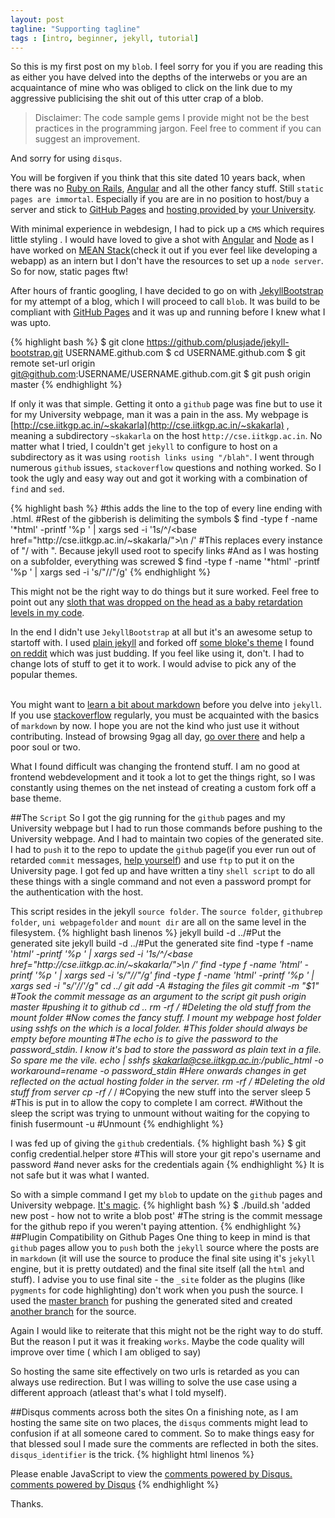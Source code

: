```yaml
---
layout: post
tagline: "Supporting tagline"
tags : [intro, beginner, jekyll, tutorial]
---
```

So this is my first post on my `blob`. I feel sorry for you if you are reading this as either you have delved into the depths of the interwebs or you are an acquaintance of mine who was obliged to click on the link due to my aggressive publicising the shit out of this utter crap of a blob.

> Disclaimer: The code sample gems I provide might not be the best practices in the programming jargon.
Feel free to comment if you can suggest an improvement.

And sorry for using `disqus`.

You will be forgiven if you think that this site dated 10 years back, when there was no [Ruby on Rails](http://rubyonrails.org), [Angular](https://angularjs.org/) and all the other fancy stuff. Still `static pages are immortal`. Especially if you are are in no position to host/buy a server and stick to [GitHub Pages](https://pages.github.com/) and [hosting provided ](http://cse.iitkgp.ac.in/~skakarla) by [your University](http://iitkgp.ac.in).

With minimal experience in webdesign, I had to pick up a `CMS` which requires little styling . 
I would have loved to give a shot with [Angular](https://angularjs.org/) and [Node](http://nodejs.org/) 
as I have worked on [MEAN Stack](http://mean.io/)(check it out if you ever feel like developing a webapp) as an intern but I don't have the resources to set up a
`node server`. So for now, static pages ftw!

After hours of frantic googling, I have decided to go on with [JekyllBootstrap](http://jekyllbootstrap.com/) for my attempt of a blog, which I will proceed to call `blob`.
It was build to be compliant with [GitHub Pages](https://pages.github.com/) and it was up and running before I knew what I was upto.

{% highlight bash %}
$ git clone https://github.com/plusjade/jekyll-bootstrap.git USERNAME.github.com
$ cd USERNAME.github.com
$ git remote set-url origin git@github.com:USERNAME/USERNAME.github.com.git
$ git push origin master
{% endhighlight %}

If only it was that simple. Getting it onto a `github` page was fine but to use it for my University webpage, man it was a pain in the ass. My webpage is [http://cse.iitkgp.ac.in/~skakarla](http://cse.iitkgp.ac.in/~skakarla) , meaning a subdirectory `~skakarla` on the host `http://cse.iitkgp.ac.in`. No matter what I tried, I couldn't get `jekyll` to configure to host on a subdirectory as it was using `rootish links using "/blah"`. I went through numerous `github` issues, `stackoverflow` questions and nothing worked. So I took the ugly and easy way out and got it working with a combination of `find` and `sed`.

{% highlight bash %}
#this adds the line <base href="http://cse.iitkgp.ac.in/~skakarla"> to the top of every line ending with .html.
#Rest of the gibberish is delimiting the symbols
$ find <foldername> -type f  -name '*html' -printf '%p ' | xargs sed -i '1s/^/<base href=\"http:\/\/cse\.iitkgp\.ac\.in\/~skakarla\/\">\n /'
#This replaces every instance of "/ with ". Because jekyll used root to specify links
#And as I was hosting on a subfolder, everything was screwed
$ find <foldername> -type f  -name '*html' -printf '%p ' | xargs sed -i 's/\"\//\"/g'
{% endhighlight %}

This might not be the right way to do things but it sure worked. Feel free to point out any [sloth that was dropped on the head as a baby retardation levels in my code](https://lkml.org/lkml/2014/7/24/584).

In the end I didn't use `JekyllBootstrap` at all but it's an awesome setup to startoff with. I used [plain jekyll](http://jekyllrb.com/) and forked off [some bloke's theme](https://github.com/vinitkumar/gcode) I found [on reddit](http://www.reddit.com/r/Jekyll/comments/29j38y/gcode_a_clean_and_simple_theme_for_jekyll_based/) which was just budding. If you feel like using it, don't. I had to change lots of stuff to get it to work. I would advise to pick any of the popular themes.

<br />You might want to [learn a bit about markdown](https://github.com/adam-p/markdown-here/wiki/Markdown-Cheatsheet) before you delve into `jekyll`. If you use [stackoverflow](http://stackoverflow.com) regularly, you must be acquainted with the basics of `markdown` by now. I hope you are not the kind who just use it without contributing. Instead of browsing 9gag all day, [go over there](http://stackoverflow.com) and help a poor soul or two.

What I found difficult was changing the frontend stuff. I am no good at frontend webdevelopment and it took a lot to get the things right, so I was constantly using themes on the net instead of creating a custom fork off a base theme.

##The `Script`
So I got the gig running for the `github` pages and my University webpage but I had to run those commands before pushing to the University webpage. And I had to maintain two copies of the generated site. I had to `push` it to the repo to update the `github` page(if you ever run out of retarded `commit` messages, [help yourself](https://github.com/ma08/ma08.github.com/commits/master)) and use `ftp` to put it on the University page. I got fed up and have written a tiny `shell script` to do all these things with a single command and not even a password prompt for the authentication with the host.

This script resides in the jekyll `source folder`. The `source folder`, `githubrep folder`, `uni webpagefolder` and `mount dir` are all on the same level in the filesystem.
{% highlight bash linenos %}
jekyll build -d ../<githubrepo folder>#Put the generated site
jekyll build -d ../<uni webpagefolder>#Put the generated site 
find <uni webpagefolder> -type f  -name '*html' -printf '%p ' | xargs sed -i '1s/^/<base href=\"http:\/\/cse\.iitkgp\.ac\.in\/~skakarla\/\">\n /'
find <uni webpagefolder> -type f  -name '*html' -printf '%p ' | xargs sed -i 's/\"\//\"/g'
find <uni webpagefolder> -type f  -name '*html' -printf '%p ' | xargs sed -i "s/'\//'/g"
cd ../<githubrepo folder>
git add -A #staging the files
git commit -m "$1" #Took the commit message as an argument to the script
git push origin master #pushing it to github 
cd ..
rm -rf <mount dir>/* #Deleting the old stuff from the mount folder
#Now comes the fancy stuff. I mount my webpage host folder using sshfs on the <mount dir> which is a local folder.
#This folder should always be empty before mounting
#The echo is to give the password to the password_stdin. I know it's bad to store the password as plain text in a file. So spare me the vile.
echo <your smartass password here> | sshfs skakarla@cse.iitkgp.ac.in:/public_html <mount dir> -o workaround=rename -o password_stdin
#Here onwards changes in <mount dir> get reflected on the actual hosting folder in the server.
rm -rf <mount dir>/* #Deleting the old stuff from server
cp -rf <uni webpage folder>/* <mount dir>/ #Copying the new stuff into the server
sleep 5 #This is put in to allow the copy to complete I am correct.
#Without the sleep the script was trying to unmount without waiting for the copying to finish
fusermount -u <mount dir> #Unmount
{% endhighlight %}

I was fed up of giving the `github` credentials.
{% highlight bash %}
$ git config credential.helper store
#This will store your git repo's username and password
#and never asks for the credentials again
{% endhighlight %}
It is not safe but it was what I wanted.

So with a simple command I get my `blob` to update on the `github` pages and University webpage. [It's magic](http://www.reactiongifs.com/r/mgc.gif).
{% highlight bash %}
$ ./build.sh 'added new post - how not to write a blob post'
#The string is the commit message for the github repo if you weren't paying attention.
{% endhighlight %}
##Plugin Compatibility on Github Pages
One thing to keep in mind is that `github` pages allow you to `push` both the `jekyll` source where the posts are in `markdown` (it will use the source to produce the final site using it's `jekyll` engine, but it is pretty outdated) and the final site itself (all the `html` and stuff). I advise you to use final site - the `_site` folder as the plugins (like `pygments` for code highlighting) don't work when you push the source.
I used the [master branch](https://github.com/ma08/ma08.github.com) for pushing the generated sited and created [another branch](https://github.com/ma08/ma08.github.com/tree/source) for the source.

Again I would like to reiterate that this might not be the right way to do stuff. But the reason I put it was it freaking  `works`. Maybe the code quality will improve over time ( which I am obliged to say)

So hosting the same site effectively on two urls is retarded as you can always use redirection. But I was willing to solve the use case using a different approach (atleast that's what I told myself).

##Disqus comments across both the sites
On a finishing note, as I am hosting the same site on two places, the `disqus` comments might lead to confusion if at all someone cared to comment. So to make things easy for that blessed soul I made sure the comments are reflected in both the sites.
`disqus_identifier` is the trick.
{% highlight html linenos %}
<div id="disqus_thread"></div>
<script type="text/javascript">
  /* * * CONFIGURATION VARIABLES: EDIT BEFORE PASTING INTO YOUR WEBPAGE * * */
  var disqus_shortname = '{{ site.disqus_shortname }}'; // required: replace example with your forum shortname
  var disqus_identifier = '{{page.path}}'; //This is the magic part.
  //Make sure this is same for both the pages (posts) so you can comment across both the pages
  //I used the post path.
  /* * * DON'T EDIT BELOW THIS LINE * * */
  (function() {
    var dsq = document.createElement('script'); dsq.type = 'text/javascript'; dsq.async = true;
    dsq.src = 'http://' + disqus_shortname + '.disqus.com/embed.js';
    (document.getElementsByTagName('head')[0] || document.getElementsByTagName('body')[0]).appendChild(dsq);
  })();
</script>
<noscript>Please enable JavaScript to view the <a href="http:/disqus.com/?ref_noscript">comments powered by Disqus.</a></noscript>
<a href="http:/disqus.com" class="dsq-brlink">comments powered by <span class="logo-disqus">Disqus</span></a>
{% endhighlight %}

Thanks.

